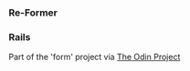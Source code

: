 ### Re-Former

### Rails

Part of the 'form' project via [The Odin Project](https://www.theodinproject.com/)